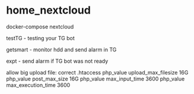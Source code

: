 # home_nextcloud
docker-compose nextcloud

testTG - testing your TG bot

getsmart - monitor hdd and send alarm in TG

expt - send alarm if TG bot was not ready

allow big upload file:
correct .htaccess
<IfModule mod_php7.c>
  php_value upload_max_filesize 16G
  php_value post_max_size 16G
  php_value max_input_time 3600
  php_value max_execution_time 3600
<IfModule mod_php7.c>
